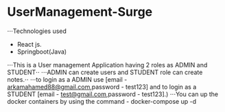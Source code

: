 # UserManagement-Surge

⋅⋅⋅Technologies used
* React js.
* Springboot(Java)

⋅⋅⋅This is a User management Application having 2 roles as ADMIN and STUDENT⋅⋅
⋅⋅⋅ADMIN can create users and STUDENT role can create notes.⋅⋅
⋅⋅⋅to login as a ADMIN use [email - arkamahamed88@gmail.com,password - test123] and to login as a STUDENT [email - test@gmail.com,password - test123].)
⋅⋅⋅You can up the docker containers by using the command - docker-compose up -d


